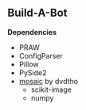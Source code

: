 ## Build-A-Bot
**Dependencies**
- PRAW
- ConfigParser
- Pillow
- PySide2
- [mosaic](https://github.com/dvdtho/python-photo-mosaic) by dvdtho
  - scikit-image
  - numpy
